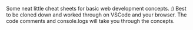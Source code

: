 Some neat little cheat sheets for basic web development concepts. :) 
Best to be cloned down and worked through on VSCode and your browser. The code comments and console.logs will take you through the concepts. 